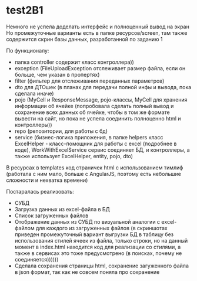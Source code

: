 # test2B1

Немного не успела доделать интерфейс и полноценный вывод на экран
Но промежуточные варианты есть в папке ресурсов/screen, там также содержится скрин базы данных, разработанной по заданию 1

По функционалу:
- папка controller содержит класс контроллера))
- exception (FileUploadException отслеживает размер файла, если он больше, чем указан в пропертях)
- filter (фильтер для отслеживания переданных параметров)
- dto для ДТОшек (в планах для передачи полной инфы и вывода, пока сделала иначе)
- pojo (MyCell и ResponseMessage, pojo-классы, MyCell для хранения информации об ячейке (попробовала
сделать полный вывод и сохранение всех данных об ячейке, чтобы в том же формате вывести на сайт,
но пока не успела соединить полноценно html и контроллеры))
- repo (репозитории, для работы с бд)
- service (бизнес-логика приложения,  в папке helpers класс ExcelHelper - класс-помощник для работы с excel (подробнее в коде), WorkWithExcelService сервис соединяет БД, и контроллеры, а также использует ExcelHelper, entity, pojo, dto)

В ресурсах в templates код страничек html с использованием тимлиф (работала с ним мало, больше с AngularJS, поэтому есть небольшие сложности и нехватка времени)

Постаралась реализовать:
- СУБД
- Загрузка данных из excel-файла в БД
- Список загруженных файлов
- Отображение данных из СУБД по визуальной аналогии с exсel-файлом для каждого из загруженных файлов (в скриншотах приведен промежуточный вариант выгрузки БД в таблицу без использования стилей ячеек из файла, только строки, но на данный момент в index.html находится код для реализации со стилями, а также в сервисах это тоже предусмотрено (в поисках, почему не соединяется))))))
- Сделала сохранения страницы html, сохранение загуженного файла в json формат, так как не совсем поняла про сохранение

